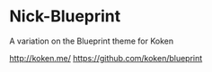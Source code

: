 # Nick-Blueprint
A variation on the Blueprint theme for Koken

http://koken.me/
https://github.com/koken/blueprint
